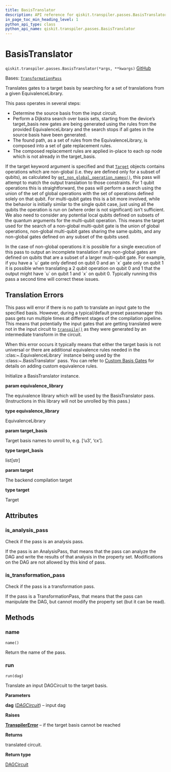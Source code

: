 ```yaml
---
title: BasisTranslator
description: API reference for qiskit.transpiler.passes.BasisTranslator
in_page_toc_min_heading_level: 1
python_api_type: class
python_api_name: qiskit.transpiler.passes.BasisTranslator
---
```


# BasisTranslator

<span id="qiskit.transpiler.passes.BasisTranslator" />

`qiskit.transpiler.passes.BasisTranslator(*args, **kwargs)` [GitHub](https://github.com/qiskit/qiskit/tree/stable/0.25/qiskit/transpiler/passes/basis/basis_translator.py "view source code")

Bases: [`TransformationPass`](qiskit.transpiler.TransformationPass "qiskit.transpiler.basepasses.TransformationPass")

Translates gates to a target basis by searching for a set of translations from a given EquivalenceLibrary.

This pass operates in several steps:

*   Determine the source basis from the input circuit.
*   Perform a Dijkstra search over basis sets, starting from the device’s target\_basis new gates are being generated using the rules from the provided EquivalenceLibrary and the search stops if all gates in the source basis have been generated.
*   The found path, as a set of rules from the EquivalenceLibrary, is composed into a set of gate replacement rules.
*   The composed replacement rules are applied in-place to each op node which is not already in the target\_basis.

If the target keyword argument is specified and that [`Target`](qiskit.transpiler.Target "qiskit.transpiler.Target") objects contains operations which are non-global (i.e. they are defined only for a subset of qubits), as calculated by [`get_non_global_operation_names()`](qiskit.transpiler.Target#get_non_global_operation_names "qiskit.transpiler.Target.get_non_global_operation_names"), this pass will attempt to match the output translation to those constraints. For 1 qubit operations this is straightforward, the pass will perform a search using the union of the set of global operations with the set of operations defined solely on that qubit. For multi-qubit gates this is a bit more involved, while the behavior is initially similar to the single qubit case, just using all the qubits the operation is run on (where order is not significant) isn’t sufficient. We also need to consider any potential local qubits defined on subsets of the quantum arguments for the multi-qubit operation. This means the target used for the search of a non-global multi-qubit gate is the union of global operations, non-global multi-qubit gates sharing the same qubits, and any non-global gates defined on any subset of the qubits used.

<Admonition title="Note" type="note">
  In the case of non-global operations it is possible for a single execution of this pass to output an incomplete translation if any non-global gates are defined on qubits that are a subset of a larger multi-qubit gate. For example, if you have a `u` gate only defined on qubit 0 and an `x` gate only on qubit 1 it is possible when translating a 2 qubit operation on qubit 0 and 1 that the output might have `u` on qubit 1 and `x` on qubit 0. Typically running this pass a second time will correct these issues.
</Admonition>

<span id="id1" />

## Translation Errors

This pass will error if there is no path to translate an input gate to the specified basis. However, during a typical/default preset passmanager this pass gets run multiple times at different stages of the compilation pipeline. This means that potentially the input gates that are getting translated were not in the input circuit to [`transpile()`](compiler#qiskit.compiler.transpile "qiskit.compiler.transpile") as they were generated by an intermediate transform in the circuit.

When this error occurs it typically means that either the target basis is not universal or there are additional equivalence rules needed in the :clas:\~.EquivalenceLibrary\` instance being used by the :class:\~.BasisTranslator\` pass. You can refer to [Custom Basis Gates](providers#custom-basis-gates) for details on adding custom equivalence rules.

Initialize a BasisTranslator instance.

**param equivalence\_library**

The equivalence library which will be used by the BasisTranslator pass. (Instructions in this library will not be unrolled by this pass.)

**type equivalence\_library**

EquivalenceLibrary

**param target\_basis**

Target basis names to unroll to, e.g. \[‘u3’, ‘cx’].

**type target\_basis**

list\[str]

**param target**

The backend compilation target

**type target**

Target

## Attributes

<span id="qiskit.transpiler.passes.BasisTranslator.is_analysis_pass" />

### is\_analysis\_pass

Check if the pass is an analysis pass.

If the pass is an AnalysisPass, that means that the pass can analyze the DAG and write the results of that analysis in the property set. Modifications on the DAG are not allowed by this kind of pass.

<span id="qiskit.transpiler.passes.BasisTranslator.is_transformation_pass" />

### is\_transformation\_pass

Check if the pass is a transformation pass.

If the pass is a TransformationPass, that means that the pass can manipulate the DAG, but cannot modify the property set (but it can be read).

## Methods

### name

<span id="qiskit.transpiler.passes.BasisTranslator.name" />

`name()`

Return the name of the pass.

### run

<span id="qiskit.transpiler.passes.BasisTranslator.run" />

`run(dag)`

Translate an input DAGCircuit to the target basis.

**Parameters**

**dag** ([*DAGCircuit*](qiskit.dagcircuit.DAGCircuit "qiskit.dagcircuit.DAGCircuit")) – input dag

**Raises**

[**TranspilerError**](transpiler#qiskit.transpiler.TranspilerError "qiskit.transpiler.TranspilerError") – if the target basis cannot be reached

**Returns**

translated circuit.

**Return type**

[DAGCircuit](qiskit.dagcircuit.DAGCircuit "qiskit.dagcircuit.DAGCircuit")

